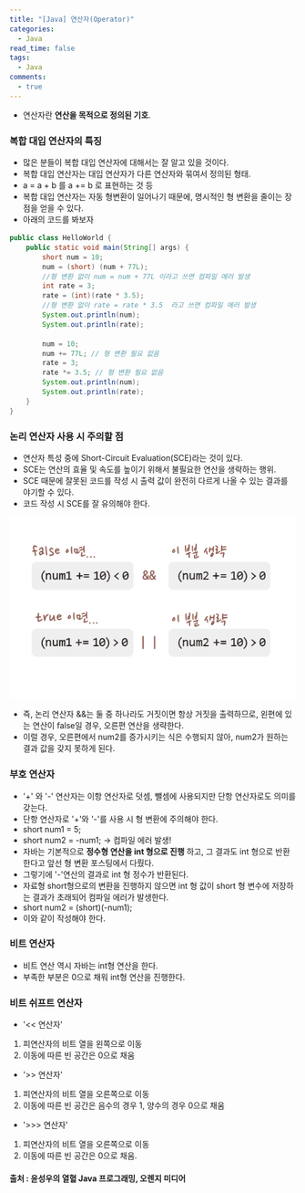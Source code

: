 ```yaml
---
title: "[Java] 연산자(Operator)"
categories:
  - Java
read_time: false
tags:
  - Java
comments:
  - true
---
```


* 연산자란 __연산을 목적으로 정의된 기호__.

### 복합 대입 연산자의 특징
* 많은 분들이 복합 대입 연산자에 대해서는 잘 알고 있을 것이다.
* 복합 대입 연산자는 대입 연산자가 다른 연산자와 묶여서 정의된 형태.
* a = a + b 를  a += b 로 표현하는 것 등
* 복합 대입 연산자는 자동 형변환이 일어나기 때문에, 명시적인 형 변환을 줄이는 장점을 얻을 수 있다.
* 아래의 코드를 봐보자

```java
public class HelloWorld {
	public static void main(String[] args) {
		short num = 10;
		num = (short) (num + 77L);
		//형 변환 없이 num = num + 77L 이라고 쓰면 컴파일 에러 발생
		int rate = 3;
		rate = (int)(rate * 3.5);
		//형 변환 없이 rate = rate * 3.5  라고 쓰면 컴파일 에러 발생
		System.out.println(num);
		System.out.println(rate);
		
		num = 10;
		num += 77L; // 형 변환 필요 없음
		rate = 3;
		rate *= 3.5; // 형 변환 필요 없음
		System.out.println(num);
		System.out.println(rate);
	}
}
```

### 논리 연산자 사용 시 주의할 점
* 연산자 특성 중에 Short-Circuit Evaluation(SCE)라는 것이 있다.
* SCE는 연산의 효율 및 속도를 높이기 위해서 불필요한 연산을 생략하는 행위.
* SCE 때문에 잘못된 코드를 작성 시 출력 값이 완전히 다르게 나올 수 있는 결과를 야기할 수 있다.
* 코드 작성 시 SCE를 잘 유의해야 한다.

![](/assets/img/java/201911071.png)

* 즉, 논리 연산자 &&는 둘 중 하나라도 거짓이면 항상 거짓을 출력하므로, 왼편에 있는 연산이 false일 경우, 오른편 연산을 생략한다.
* 이럴 경우, 오른편에서 num2를 증가시키는 식은 수행되지 않아, num2가 원하는 결과 값을 갖지 못하게 된다.

### 부호 연산자
* '+' 와 '-' 연산자는 이항 연산자로 덧셈, 뺄셈에 사용되지만 단항 연산자로도 의미를 갖는다.
* 단항 연산자로 '+'와 '-'를 사용 시 형 변환에 주의해야 한다.
* short num1 = 5;
* short num2 = -num1; -> 컴파일 에러 발생!
* 자바는 기본적으로 __정수형 연산을 int 형으로 진행__ 하고, 그 결과도 int 형으로 반환한다고 앞선 형 변환 포스팅에서 다뤘다.
* 그렇기에 '-'연산의 결과로 int 형 정수가 반환된다. 
* 자료형 short형으로의 변환을 진행하지 않으면 int 형 값이 short 형 변수에 저장하는 결과가 초래되어 컴파일 에러가 발생한다.
* short num2 = (short)(-num1);
* 이와 같이 작성해야 한다.

### 비트 연산자
* 비트 연산 역시 자바는 int형 연산을 한다.
* 부족한 부분은 0으로 채워 int형 연산을 진행한다.

### 비트 쉬프트 연산자
* '<< 연산자'
 1. 피연산자의 비트 열을 왼쪽으로 이동
 2. 이동에 따른 빈 공간은 0으로 채움
* '>> 연산자'
 1. 피연산자의 비트 열을 오른쪽으로 이동
 2. 이동에 따른 빈 공간은 음수의 경우 1, 양수의 경우 0으로 채움
* '>>> 연산자'
 1. 피연산자의 비트 열을 오른쪽으로 이동
 2. 이동에 따른 빈 공간은 0으로 채움.

#### 출처 : 윤성우의 열혈 Java 프로그래밍, 오렌지 미디어